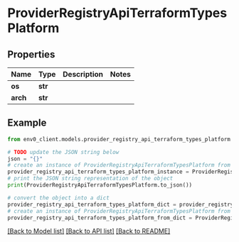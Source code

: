 # ProviderRegistryApiTerraformTypesPlatform


## Properties

Name | Type | Description | Notes
------------ | ------------- | ------------- | -------------
**os** | **str** |  | 
**arch** | **str** |  | 

## Example

```python
from env0_client.models.provider_registry_api_terraform_types_platform import ProviderRegistryApiTerraformTypesPlatform

# TODO update the JSON string below
json = "{}"
# create an instance of ProviderRegistryApiTerraformTypesPlatform from a JSON string
provider_registry_api_terraform_types_platform_instance = ProviderRegistryApiTerraformTypesPlatform.from_json(json)
# print the JSON string representation of the object
print(ProviderRegistryApiTerraformTypesPlatform.to_json())

# convert the object into a dict
provider_registry_api_terraform_types_platform_dict = provider_registry_api_terraform_types_platform_instance.to_dict()
# create an instance of ProviderRegistryApiTerraformTypesPlatform from a dict
provider_registry_api_terraform_types_platform_from_dict = ProviderRegistryApiTerraformTypesPlatform.from_dict(provider_registry_api_terraform_types_platform_dict)
```
[[Back to Model list]](../README.md#documentation-for-models) [[Back to API list]](../README.md#documentation-for-api-endpoints) [[Back to README]](../README.md)


